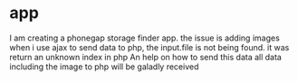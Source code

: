 # app
I am creating a phonegap storage finder app.
the issue is adding images
when i use ajax to send data to php, the input.file is not being found. it was return an unknown index in php
An help on how to send this data all data including the image to php will be galadly received
